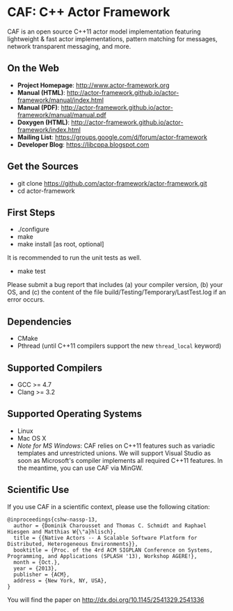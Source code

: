 CAF: C++ Actor Framework
========================

CAF is an open source C++11 actor model implementation featuring
lightweight & fast actor implementations, pattern matching for messages,
network transparent messaging, and more.


On the Web
----------

* __Project Homepage__: http://www.actor-framework.org
* __Manual (HTML)__: http://actor-framework.github.io/actor-framework/manual/index.html
* __Manual (PDF)__: http://actor-framework.github.io/actor-framework/manual/manual.pdf
* __Doxygen (HTML)__: http://actor-framework.github.io/actor-framework/index.html
* __Mailing List__: https://groups.google.com/d/forum/actor-framework
* __Developer Blog__: https://libcppa.blogspot.com


Get the Sources
---------------

* git clone https://github.com/actor-framework/actor-framework.git
* cd actor-framework


First Steps
-----------

* ./configure
* make
* make install [as root, optional]

It is recommended to run the unit tests as well.

* make test

Please submit a bug report that includes (a) your compiler version, (b) your OS,
and (c) the content of the file build/Testing/Temporary/LastTest.log
if an error occurs.


Dependencies
------------

* CMake
* Pthread (until C++11 compilers support the new `thread_local` keyword)


Supported Compilers
-------------------

* GCC >= 4.7
* Clang >= 3.2


Supported Operating Systems
---------------------------

* Linux
* Mac OS X
* *Note for MS Windows*: CAF relies on C++11 features such as variadic templates and unrestricted unions. We will support Visual Studio as soon as Microsoft's compiler implements all required C++11 features. In the meantime, you can use CAF via MinGW.


Scientific Use
--------------

If you use CAF in a scientific context, please use the following citation:

```
@inproceedings{cshw-nassp-13,
  author = {Dominik Charousset and Thomas C. Schmidt and Raphael Hiesgen and Matthias W{\"a}hlisch},
  title = {{Native Actors -- A Scalable Software Platform for Distributed, Heterogeneous Environments}},
  booktitle = {Proc. of the 4rd ACM SIGPLAN Conference on Systems, Programming, and Applications (SPLASH '13), Workshop AGERE!},
  month = {Oct.},
  year = {2013},
  publisher = {ACM},
  address = {New York, NY, USA},
}
```

You will find the paper on http://dx.doi.org/10.1145/2541329.2541336

